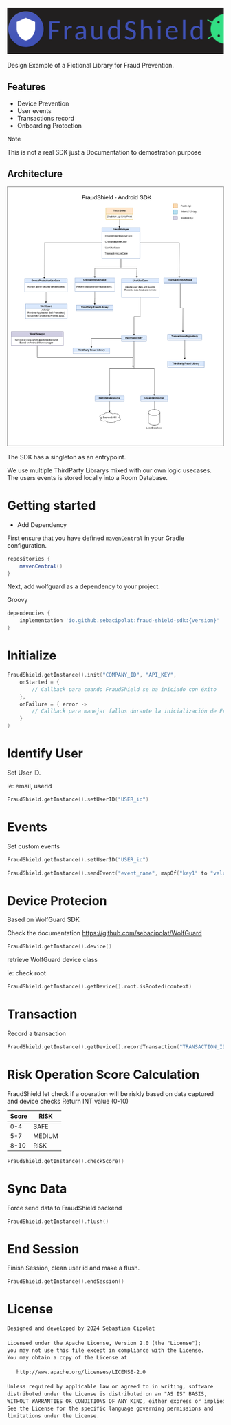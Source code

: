 <p align="center">
<img src="/banner.png"/>
</p>
Design Example of a Fictional Library for Fraud Prevention.
</br>


## Features
* Device Prevention
* User events
* Transactions record
* Onboarding Protection

> [!NOTE]  
> This is not a real SDK just a Documentation to demostration purpose

## Architecture
<img src="/FraudShield.drawio.png"/>

The SDK has a singleton as an entrypoint.

We use multiple ThirdParty Librarys mixed with our own logic usecases.
The users events is stored locally into a Room Database.

# Getting started

* Add Dependency

First ensure that you have defined `mavenCentral` in your Gradle configuration.

```groovy
repositories {
    mavenCentral()
}
```

Next, add wolfguard as a dependency to your project.

Groovy
```groovy
dependencies {
    implementation 'io.github.sebacipolat:fraud-shield-sdk:{version}'
}
```

# Initialize
  
```kotlin
FraudShield.getInstance().init("COMPANY_ID", "API_KEY",
    onStarted = {
        // Callback para cuando FraudShield se ha iniciado con éxito
    },
    onFailure = { error ->
        // Callback para manejar fallos durante la inicialización de FraudShield
    }
)
```
# Identify User

Set User ID.

ie: email, userid

```kotlin
FraudShield.getInstance().setUserID("USER_id")
```

# Events

Set custom events

```kotlin
FraudShield.getInstance().setUserID("USER_id")
```

```kotlin
FraudShield.getInstance().sendEvent("event_name", mapOf("key1" to "value1", "key2" to 123, "key3" to true))
```

# Device Protecion 

Based on WolfGuard SDK

Check the documentation https://github.com/sebacipolat/WolfGuard

```kotlin
FraudShield.getInstance().device()
```
retrieve WolfGuard device class

ie: check root

```kotlin
FraudShield.getInstance().getDevice().root.isRooted(context)
```

# Transaction
Record a transaction 

```kotlin
FraudShield.getInstance().getDevice().recordTransaction("TRANSACTION_ID","body")
```

#  Risk Operation Score Calculation 

FraudShield let check if a operation will be riskly based on data captured and device checks
Return INT value (0-10)

| Score | RISK | 
|-----------|------|
| 0-4  | SAFE | 
| 5-7  | MEDIUM| 
| 8-10 |  RISK    | 


```kotlin
FraudShield.getInstance().checkScore()
```

# Sync Data

Force send data to FraudShield backend

```kotlin
FraudShield.getInstance().flush()
```

# End Session

Finish Session, clean user id and make a flush.

```kotlin
FraudShield.getInstance().endSession()
```



# License
```xml
Designed and developed by 2024 Sebastian Cipolat

Licensed under the Apache License, Version 2.0 (the "License");
you may not use this file except in compliance with the License.
You may obtain a copy of the License at

   http://www.apache.org/licenses/LICENSE-2.0

Unless required by applicable law or agreed to in writing, software
distributed under the License is distributed on an "AS IS" BASIS,
WITHOUT WARRANTIES OR CONDITIONS OF ANY KIND, either express or implied.
See the License for the specific language governing permissions and
limitations under the License.
```
